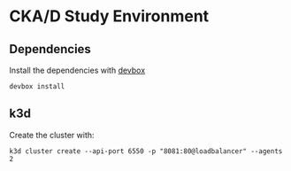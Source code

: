 # CKA/D Study Environment

## Dependencies

Install the dependencies with [devbox](https://www.jetify.com/devbox/docs/installing_devbox/)

```shell
devbox install
```
## k3d

Create the cluster with:

```shell
k3d cluster create --api-port 6550 -p "8081:80@loadbalancer" --agents 2
```


